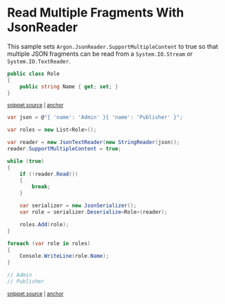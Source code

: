 # Read Multiple Fragments With JsonReader

This sample sets `Argon.JsonReader.SupportMultipleContent` to true so that multiple JSON fragments can be read from a `System.IO.Stream` or `System.IO.TextReader`.

<!-- snippet: ReadMultipleContentWithJsonReaderTypes -->
<a id='snippet-readmultiplecontentwithjsonreadertypes'></a>
```cs
public class Role
{
    public string Name { get; set; }
}
```
<sup><a href='/src/ArgonTests/Documentation/Samples/Json/ReadMultipleContentWithJsonReader.cs#L7-L14' title='Snippet source file'>snippet source</a> | <a href='#snippet-readmultiplecontentwithjsonreadertypes' title='Start of snippet'>anchor</a></sup>
<!-- endSnippet -->

<!-- snippet: ReadMultipleContentWithJsonReaderUsage -->
<a id='snippet-readmultiplecontentwithjsonreaderusage'></a>
```cs
var json = @"{ 'name': 'Admin' }{ 'name': 'Publisher' }";

var roles = new List<Role>();

var reader = new JsonTextReader(new StringReader(json));
reader.SupportMultipleContent = true;

while (true)
{
    if (!reader.Read())
    {
        break;
    }

    var serializer = new JsonSerializer();
    var role = serializer.Deserialize<Role>(reader);

    roles.Add(role);
}

foreach (var role in roles)
{
    Console.WriteLine(role.Name);
}

// Admin
// Publisher
```
<sup><a href='/src/ArgonTests/Documentation/Samples/Json/ReadMultipleContentWithJsonReader.cs#L19-L49' title='Snippet source file'>snippet source</a> | <a href='#snippet-readmultiplecontentwithjsonreaderusage' title='Start of snippet'>anchor</a></sup>
<!-- endSnippet -->
